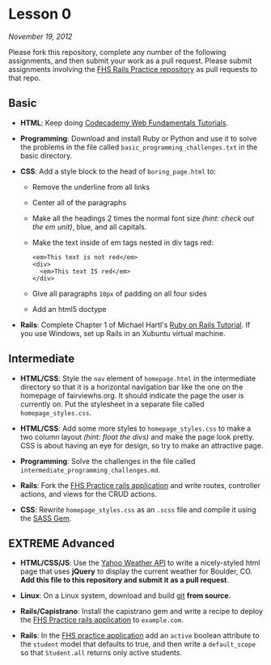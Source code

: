 Lesson 0
==
*November 19, 2012*


Please fork this repository, complete any number of the following assignments, and then submit your work as a pull request.
Please submit assignments involving the [FHS Rails Practice repository](https://github.com/aperley/fhs-practice) as pull requests to that repo.

Basic
--

- **HTML**: Keep doing [Codecademy Web Fundamentals Tutorials](http://www.codecademy.com/tracks/web).

- **Programming**: Download and install Ruby or Python and use it to solve the problems in the file called
`basic_programming_challenges.txt` in the basic directory.

- **CSS**: Add a style block to the head of `boring_page.html` to:
    - Remove the underline from all links
    - Center all of the paragraphs
    - Make all the headings 2 times the normal font size *(hint: check out the em unit)*, blue, and all capitals.
    - Make the text inside of em tags nested in div tags red:
    
        ```
        <em>This text is not red</em>
        <div>
          <em>This text IS red</em>
        </div>
        ```
    - Give all paragraphs `10px` of padding on all four sides
    - Add an html5 doctype

- **Rails**: Complete Chapter 1 of Michael Hartl's [Ruby on Rails Tutorial](http://ruby.railstutorial.org/ruby-on-rails-tutorial-book).
If you use Windows, set up Rails in an Xubuntu virtual machine.


Intermediate
--

- **HTML/CSS**: Style the `nav` element of `homepage.html` in the intermediate directory so that it is a horizontal navigation bar
like the one on the homepage of fairviewhs.org.  It should indicate the page the user is currently on. Put the stylesheet in a 
separate file called `homepage_styles.css`.

- **HTML/CSS**: Add some more styles to `homepage_styles.css` to make a two column layout *(hint: float the divs)* and make the page look pretty.
CSS is about having an eye for design, so try to make an attractive page.

- **Programming**: Solve the challenges in the file called `intermediate_programming_challenges.md`.

- **Rails**: Fork the [FHS Practice rails application](https://github.com/aperley/fhs-practice) and write routes, controller actions, and
views for the CRUD actions.

- **CSS**: Rewrite `homepage_styles.css` as an `.scss` file and compile it using the [SASS Gem](http://sass-lang.com/).

EXTREME Advanced
--

- **HTML/CSS/JS**: Use the [Yahoo Weather API](http://developer.yahoo.com/weather/) to write a nicely-styled html page that uses **jQuery** to
display the current weather for Boulder, CO.  **Add this file to this repository and submit it as a pull request**.

- **Linux**: On a Linux system, download and build [git](https://github.com/git/git) **from source**.

- **Rails/Capistrano**: Install the capistrano gem and write a recipe to deploy the [FHS Practice rails application](https://github.com/aperley/fhs-practice)
to `example.com`.

- **Rails**: In the [FHS practice application](https://github.com/aperley/fhs-practice) add an `active` boolean attribute to the `student` model
that defaults to true, and then write a `default_scope` so that `Student.all` returns only active students.